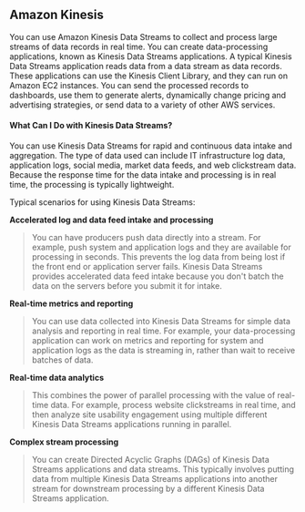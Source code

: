 ## Amazon Kinesis 

You can use Amazon Kinesis Data Streams to collect and process large streams of data records in real time. 
You can create data-processing applications, known as Kinesis Data Streams applications. 
A typical Kinesis Data Streams application reads data from a data stream as data records. 
These applications can use the Kinesis Client Library, and they can run on Amazon EC2 instances. 
You can send the processed records to dashboards, use them to generate alerts, dynamically change pricing and advertising strategies, or send data to a variety of other AWS services.

#### What Can I Do with Kinesis Data Streams?
You can use Kinesis Data Streams for rapid and continuous data intake and aggregation. The type of data used can include IT infrastructure log data, application logs, social media, market data feeds, and web clickstream data. Because the response time for the data intake and processing is in real time, the processing is typically lightweight.

Typical scenarios for using Kinesis Data Streams:

**Accelerated log and data feed intake and processing**
>You can have producers push data directly into a stream. For example, push system and application logs and they are available for processing in seconds. This prevents the log data from being lost if the front end or application server fails. Kinesis Data Streams provides accelerated data feed intake because you don't batch the data on the servers before you submit it for intake.

**Real-time metrics and reporting**
>You can use data collected into Kinesis Data Streams for simple data analysis and reporting in real time. For example, your data-processing application can work on metrics and reporting for system and application logs as the data is streaming in, rather than wait to receive batches of data.

**Real-time data analytics**
>This combines the power of parallel processing with the value of real-time data. For example, process website clickstreams in real time, and then analyze site usability engagement using multiple different Kinesis Data Streams applications running in parallel.

**Complex stream processing**
>You can create Directed Acyclic Graphs (DAGs) of Kinesis Data Streams applications and data streams. This typically involves putting data from multiple Kinesis Data Streams applications into another stream for downstream processing by a different Kinesis Data Streams application.
